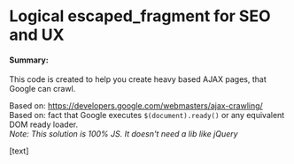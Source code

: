 Logical escaped_fragment for SEO and UX
========================

<h4>Summary:</h4>
This code is created to help you create heavy based AJAX pages, that Google can crawl.

Based on: https://developers.google.com/webmasters/ajax-crawling/<br>
Based on: fact that Google executes `$(document).ready()` or any equivalent DOM ready loader.<br>
<i>Note: This solution is 100% JS. It doesn't need a lib like jQuery</i><br>

[text]
